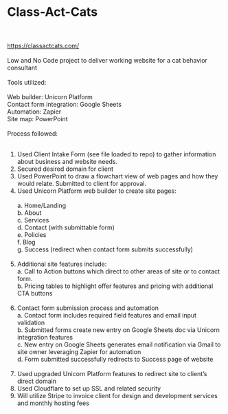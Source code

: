 # Class-Act-Cats<br><br>
https://classactcats.com/ <br><br>
Low and No Code project to deliver working website for a cat behavior consultant<br><br>
Tools utilized: <br><br>
Web builder: Unicorn Platform<br>
Contact form integration: Google Sheets <br>
Automation: Zapier <br>
Site map: PowerPoint<br><br>
Process followed:<br><br>
1.	Used Client Intake Form (see file loaded to repo) to gather information about business and website needs.<br>
2.	Secured desired domain for client<br>
3.	Used PowerPoint to draw a flowchart view of web pages and how they would relate. Submitted to client for approval.<br>
4.	Used Unicorn Platform web builder to create site pages:<br><br>
a.	Home/Landing <br>
b.	About<br>
c.	Services <br>
d.	Contact (with submittable form)<br>
e.	Policies<br>
f.	Blog<br>
g.	Success (redirect when contact form submits successfully)<br><br>
5.	Additional site features include:<br>
a.	Call to Action buttons which direct to other areas of site or to contact form.<br>
b.	Pricing tables to highlight offer features and pricing with additional CTA buttons<br><br>
6.	Contact form submission process and automation<br>
a.	Contact form includes required field features and email input validation<br>
b.	Submitted forms create new entry on Google Sheets doc via Unicorn integration features<br>
c.	New entry on Google Sheets generates email notification via Gmail to site owner leveraging Zapier for automation<br>
d.	Form submitted successfully redirects to Success page of website<br><br>
7.	Used upgraded Unicorn Platform features to redirect site to client’s direct domain<br>
8.	Used Cloudflare to set up SSL and related security<br>
9.	Will utilize Stripe to invoice client for design and development services and monthly hosting fees


